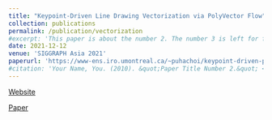 ```yaml
---
title: "Keypoint-Driven Line Drawing Vectorization via PolyVector Flow"
collection: publications
permalink: /publication/vectorization
#excerpt: 'This paper is about the number 2. The number 3 is left for future work.'
date: 2021-12-12
venue: 'SIGGRAPH Asia 2021'
paperurl: 'https://www-ens.iro.umontreal.ca/~puhachoi/keypoint-driven-polyvector-flow/'
#citation: 'Your Name, You. (2010). &quot;Paper Title Number 2.&quot; <i>Journal 1</i>. 1(2).'
---
```

[Website](https://www-ens.iro.umontreal.ca/~puhachoi/keypoint-driven-polyvector-flow/) 

[Paper](http://www-labs.iro.umontreal.ca/~bmpix/pdf/polyvector_flow.pdf)